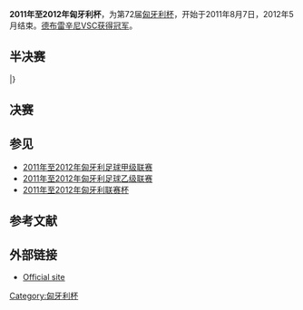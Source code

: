 **2011年至2012年匈牙利杯**，为第72届[匈牙利杯](https://zh.wikipedia.org/wiki/匈牙利杯 "wikilink")，开始于2011年8月7日，2012年5月结束。[德布雷辛尼VSC获得冠军](../Page/德布雷辛尼VSC.md "wikilink")。

## 半决赛

|}

## 决赛

## 参见

  - [2011年至2012年匈牙利足球甲级联赛](../Page/2011年至2012年匈牙利足球甲级联赛.md "wikilink")
  - [2011年至2012年匈牙利足球乙级联赛](https://zh.wikipedia.org/wiki/2011年至2012年匈牙利足球乙级联赛 "wikilink")
  - [2011年至2012年匈牙利联赛杯](https://zh.wikipedia.org/wiki/2011年至2012年匈牙利联赛杯 "wikilink")

## 参考文献

## 外部链接

  - [Official site](http://www.mlsz.hu/)

[Category:匈牙利杯](https://zh.wikipedia.org/wiki/Category:匈牙利杯 "wikilink")